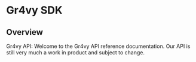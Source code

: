 # Gr4vy SDK

## Overview

Gr4vy API: Welcome to the Gr4vy API reference documentation.
Our API is still very much a work in product and subject to change.